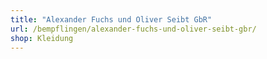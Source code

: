 ```yaml
---
title: "Alexander Fuchs und Oliver Seibt GbR"
url: /bempflingen/alexander-fuchs-und-oliver-seibt-gbr/
shop: Kleidung
---
```

